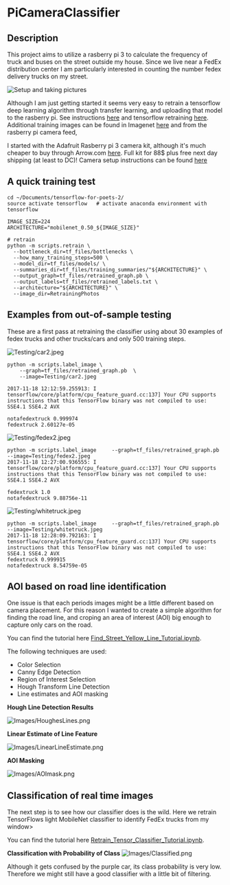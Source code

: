 # PiCameraClassifier

## Description
This project aims to utilize a rasberry pi 3 to calculate the frequency of truck and buses on the street outside my house. Since we live near a FedEx distribution center I am particularly interested in counting the number fedex delivery trucks on my street.

![Setup and taking pictures](https://github.com/mmann1123/PiCameraClassifier/raw/master/Readme/IMG_20171118_1139332.jpg)

Although I am just getting started it seems very easy to retrain a tensorflow deep learning algorithm through transfer learning, and uploading that model to the rasberry pi. See instructions [here](https://svds.com/tensorflow-image-recognition-raspberry-pi/) and tensorflow retraining [here](https://codelabs.developers.google.com/codelabs/tensorflow-for-poets/#0). Additional training images can be found in Imagenet [here](http://www.image-net.org/synset?wnid=n03173929#) and from the rasberry pi camera feed,  

I started with the Adafruit Rasberry pi 3 camera kit, although it's much cheaper to buy through Arrow.com [here](https://www.arrow.com/en/products/3275/adafruit-industries). Full kit for 88$ plus free next day shipping (at least to DC)! Camera setup instructions can be found [here](https://learn.adafruit.com/diy-wifi-raspberry-pi-touch-cam)

## A quick training test
```
cd ~/Documents/tensorflow-for-poets-2/
source activate tensorflow   # activate anaconda environment with tensorflow

IMAGE_SIZE=224
ARCHITECTURE="mobilenet_0.50_${IMAGE_SIZE}"

# retrain 
python -m scripts.retrain \
  --bottleneck_dir=tf_files/bottlenecks \
  --how_many_training_steps=500 \
  --model_dir=tf_files/models/ \
  --summaries_dir=tf_files/training_summaries/"${ARCHITECTURE}" \
  --output_graph=tf_files/retrained_graph.pb \
  --output_labels=tf_files/retrained_labels.txt \
  --architecture="${ARCHITECTURE}" \
  --image_dir=RetrainingPhotos
```

## Examples from out-of-sample testing
These are a first pass at retraining the classifier using about 30 examples of fedex trucks and other trucks/cars and only 500 training steps. 

![Testing/car2.jpeg](https://github.com/mmann1123/PiCameraClassifier/raw/master/Readme/car2.jpeg)

```
python -m scripts.label_image \
    --graph=tf_files/retrained_graph.pb  \
    --image=Testing/car2.jpeg

2017-11-18 12:12:59.255913: I tensorflow/core/platform/cpu_feature_guard.cc:137] Your CPU supports instructions that this TensorFlow binary was not compiled to use: SSE4.1 SSE4.2 AVX

notafedextruck 0.999974
fedextruck 2.60127e-05
```

![Testing/fedex2.jpeg](https://github.com/mmann1123/PiCameraClassifier/raw/master/Readme/fedex2.jpeg)
```
python -m scripts.label_image     --graph=tf_files/retrained_graph.pb      --image=Testing/fedex2.jpeg
2017-11-18 12:27:00.936555: I tensorflow/core/platform/cpu_feature_guard.cc:137] Your CPU supports instructions that this TensorFlow binary was not compiled to use: SSE4.1 SSE4.2 AVX

fedextruck 1.0
notafedextruck 9.88756e-11
```

![Testing/whitetruck.jpeg](https://github.com/mmann1123/PiCameraClassifier/raw/master/Readme/whitetruck.jpeg)
``` 
python -m scripts.label_image     --graph=tf_files/retrained_graph.pb      --image=Testing/whitetruck.jpeg
2017-11-18 12:28:09.792163: I tensorflow/core/platform/cpu_feature_guard.cc:137] Your CPU supports instructions that this TensorFlow binary was not compiled to use: SSE4.1 SSE4.2 AVX
fedextruck 0.999915
notafedextruck 8.54759e-05
```


## AOI based on road line identification
One issue is that each periods images might be a little different based on camera placement. For this reason I wanted to create a simple algorithm for finding the road line, and croping an area of interest (AOI) big enough to capture only cars on the road.

You can find the tutorial here [Find_Street_Yellow_Line_Tutorial.ipynb](Find_Street_Yellow_Line.ipynb).


The following techniques are used:

- Color Selection
- Canny Edge Detection
- Region of Interest Selection
- Hough Transform Line Detection
- Line estimates and AOI masking

**Hough Line Detection Results**

![Images/HoughesLines.png](https://github.com/mmann1123/PiCameraClassifier/raw/master/Readme/HoughesLines.png)

**Linear Estimate of Line Feature**

![Images/LinearLineEstimate.png](https://github.com/mmann1123/PiCameraClassifier/raw/master/Readme/LinearLineEstimate.png)

**AOI Masking**

![Images/AOImask.png](https://github.com/mmann1123/PiCameraClassifier/raw/master/Readme/AOImask.png)



## Classification of real time images
The next step is to see how our classifier does is the wild. Here we retrain TensorFlows light MobileNet classifier to identify FedEx trucks from my window>


You can find the tutorial here [Retrain_Tensor_Classifier_Tutorial.ipynb](Retrain_Tensor_Classifier.ipynb).


**Classification with Probability of Class**
![Images/Classified.png](https://github.com/mmann1123/PiCameraClassifier/raw/master/Readme/Classified.png)

Although it gets confused by the purple car, its class probability is very low. Therefore we might still have a good classifier with a little bit of filtering. 

